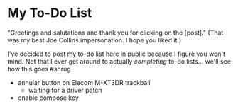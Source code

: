 # My To-Do List
"Greetings and salutations and thank you for clicking on the [post]." (That was my best Joe Collins impersonation. I hope you liked it.)

I've decided to post my to-do list here in public because I figure you won't mind. Not that I ever get around to actually *completing* to-do lists... we'll see how this goes #shrug

* annular button on Elecom M-XT3DR trackball
	* waiting for a driver patch
* enable compose key
